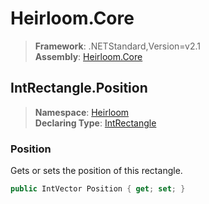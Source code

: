 # Heirloom.Core

> **Framework**: .NETStandard,Version=v2.1  
> **Assembly**: [Heirloom.Core][0]  

## IntRectangle.Position

> **Namespace**: [Heirloom][0]  
> **Declaring Type**: [IntRectangle][1]  

### Position

Gets or sets the position of this rectangle.

```cs
public IntVector Position { get; set; }
```

[0]: ../../../Heirloom.Core.md
[1]: ../IntRectangle.md
